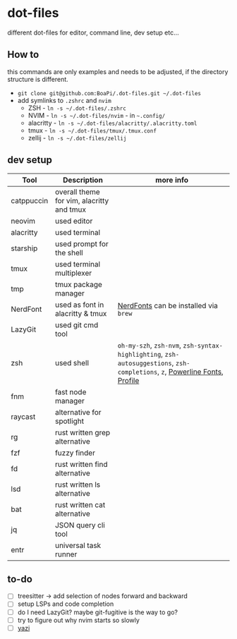 # dot-files

different dot-files for editor, command line, dev setup etc...

## How to

this commands are only examples and needs to be adjusted, if the directory structure is different.

- `git clone git@github.com:BoaPi/.dot-files.git ~/.dot-files`
- add symlinks to `.zshrc` and `nvim`
  - ZSH - `ln -s ~/.dot-files/.zshrc`
  - NVIM - `ln -s ~/.dot-files/nvim` - in `~.config/`
  - alacritty - `ln -s ~/.dot-files/alacritty/.alacritty.toml`
  - tmux - `ln -s ~/.dot-files/tmux/.tmux.conf`
  - zellij - `ln -s ~/.dot-files/zellij`

## dev setup

| Tool       | Description                               | more info                                                                                                                                                                      |
| ---------- | ----------------------------------------- | ------------------------------------------------------------------------------------------------------------------------------------------------------------------------------ |
| catppuccin | overall theme for vim, alacritty and tmux |                                                                                                                                                                                |
| neovim     | used editor                               |                                                                                                                                                                                |
| alacritty  | used terminal                             |                                                                                                                                                                                |
| starship   | used prompt for the shell                 |                                                                                                                                                                                |
| tmux       | used terminal multiplexer                 |                                                                                                                                                                                |
| tmp        | tmux package manager                      |                                                                                                                                                                                |
| NerdFont   | used as font in alacritty & tmux          | [NerdFonts](https://www.nerdfonts.com/cheat-sheet) can be installed via `brew`                                                                                                 |
| LazyGit    | used git cmd tool                         |                                                                                                                                                                                |
| zsh        | used shell                                | `oh-my-szh`, `zsh-nvm`, `zsh-syntax-highlighting`, `zsh-autosuggestions`, `zsh-completions`, `z`, [Powerline Fonts](https://github.com/powerline/fonts), [Profile](boapi.json) |
| fnm        | fast node manager                         |                                                                                                                                                                                |
| raycast    | alternative for spotlight                 |                                                                                                                                                                                |
| rg         | rust written grep alternative             |                                                                                                                                                                                |
| fzf        | fuzzy finder                              |                                                                                                                                                                                |
| fd         | rust written find alternative             |                                                                                                                                                                                |
| lsd        | rust written ls alternative               |                                                                                                                                                                                |
| bat        | rust written cat alternative              |                                                                                                                                                                                |
| jq         | JSON query cli tool                       |                                                                                                                                                                                |
| entr       | universal task runner                     |                                                                                                                                                                                |

## to-do

- [ ] treesitter -> add selection of nodes forward and backward
- [ ] setup LSPs and code completion
- [ ] do I need LazyGit? maybe git-fugitive is the way to go?
- [ ] try to figure out why nvim starts so slowly
- [ ] [yazi](https://github.com/sxyazi/yazi)
